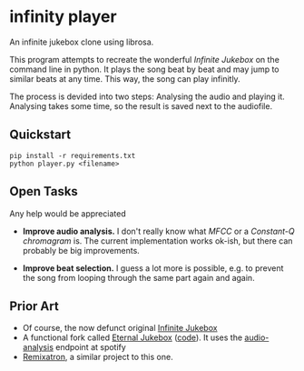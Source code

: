 # infinity player

An infinite jukebox clone using librosa.

This program attempts to recreate the wonderful *Infinite Jukebox* on the
command line in python.  It plays the song beat by beat and may jump to similar
beats at any time. This way, the song can play infinitly.

The process is devided into two steps: Analysing the audio and playing it.
Analysing takes some time, so the result is saved next to the audiofile.

## Quickstart

    pip install -r requirements.txt
    python player.py <filename>

## Open Tasks

Any help would be appreciated

-   **Improve audio analysis.** I don't really know what *MFCC* or a
    *Constant-Q chromagram* is. The current implementation works ok-ish, but
    there can probably be big improvements.

-   **Improve beat selection.** I guess a lot more is possible, e.g. to prevent
    the song from looping through the same part again and again.

## Prior Art

-   Of course, the now defunct original [Infinite
    Jukebox](http://labs.echonest.com/Uploader/)
-   A functional fork called [Eternal Jukebox](https://eternal.abimon.org/)
    ([code](https://github.com/UnderMybrella/EternalJukebox)). It uses the
    [audio-analysis](https://developer.spotify.com/web-api/get-audio-analysis/)
    endpoint at spotify
-   [Remixatron](https://github.com/drensin/Remixatron), a similar project to
    this one.
